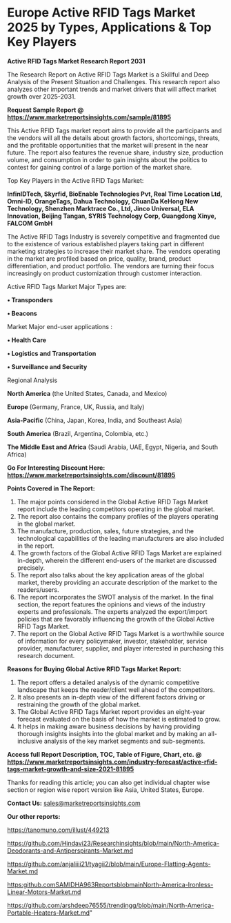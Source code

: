  # Europe Active RFID Tags Market 2025 by Types, Applications & Top Key Players

<strong>Active RFID Tags Market Research Report 2031</strong>

The Research Report on Active RFID Tags Market is a Skillful and Deep Analysis of the Present Situation and Challenges. This research report also analyzes other important trends and market drivers that will affect market growth over 2025-2031.

<strong>Request Sample Report @ <a href=https://www.marketreportsinsights.com/sample/81895>https://www.marketreportsinsights.com/sample/81895</a></strong>

This Active RFID Tags market report aims to provide all the participants and the vendors will all the details about growth factors, shortcomings, threats, and the profitable opportunities that the market will present in the near future. The report also features the revenue share, industry size, production volume, and consumption in order to gain insights about the politics to contest for gaining control of a large portion of the market share.

Top Key Players in the Active RFID Tags Market:

<strong>InfinIDTech, Skyrfid, BioEnable Technologies Pvt, Real Time Location Ltd, Omni-ID, OrangeTags, Dahua Technology, ChuanDa KeHong New Technology, Shenzhen Marktrace Co., Ltd, Jinco Universal, ELA Innovation, Beijing Tangan, SYRIS Technology Corp, Guangdong Xinye, FALCOM GmbH</strong>

The Active RFID Tags Industry is severely competitive and fragmented due to the existence of various established players taking part in different marketing strategies to increase their market share. The vendors operating in the market are profiled based on price, quality, brand, product differentiation, and product portfolio. The vendors are turning their focus increasingly on product customization through customer interaction.

Active RFID Tags Market Major Types are:

<strong>• Transponders

• Beacons</strong>

Market Major end-user applications :

<strong>• Health Care

• Logistics and Transportation

• Surveillance and Security</strong>

Regional Analysis

</u><strong><b>North America</b></strong> (the United States, Canada, and Mexico)

<strong><b>Europe </b></strong>(Germany, France, UK, Russia, and Italy)

<strong><b>Asia-Pacific</b></strong> (China, Japan, Korea, India, and Southeast Asia)

<strong><b>South America</b></strong> (Brazil, Argentina, Colombia, etc.)

<strong><b>The Middle East and Africa</b></strong> (Saudi Arabia, UAE, Egypt, Nigeria, and South Africa)

<strong>Go For Interesting Discount Here: <a href=https://www.marketreportsinsights.com/discount/81895>https://www.marketreportsinsights.com/discount/81895</a></strong>

<strong>Points Covered in The Report:</strong>
<ol>
  <li>The major points considered in the Global Active RFID Tags Market report include the leading competitors operating in the global market.</li>
  <li>The report also contains the company profiles of the players operating in the global market.</li>
  <li>The manufacture, production, sales, future strategies, and the technological capabilities of the leading manufacturers are also included in the report.</li>
  <li>The growth factors of the Global Active RFID Tags Market are explained in-depth, wherein the different end-users of the market are discussed precisely.</li>
  <li>The report also talks about the key application areas of the global market, thereby providing an accurate description of the market to the readers/users.</li>
  <li>The report incorporates the SWOT analysis of the market. In the final section, the report features the opinions and views of the industry experts and professionals. The experts analyzed the export/import policies that are favorably influencing the growth of the Global Active RFID Tags Market.</li>
  <li>The report on the Global Active RFID Tags Market is a worthwhile source of information for every policymaker, investor, stakeholder, service provider, manufacturer, supplier, and player interested in purchasing this research document.</li>
</ol>
<strong>Reasons for Buying Global Active RFID Tags Market Report:</strong>

<ol>
  <li>The report offers a detailed analysis of the dynamic competitive landscape that keeps the reader/client well ahead of the competitors.</li>
  <li>It also presents an in-depth view of the different factors driving or restraining the growth of the global market.</li>
  <li>The Global Active RFID Tags Market report provides an eight-year forecast evaluated on the basis of how the market is estimated to grow.</li>
  <li>It helps in making aware business decisions by having providing thorough insights insights into the global market and by making an all-inclusive analysis of the key market segments and sub-segments.</li>
</ol>
<strong>Access full Report Description, TOC, Table of Figure, Chart, etc. @ <a href=https://www.marketreportsinsights.com/industry-forecast/active-rfid-tags-market-growth-and-size-2021-81895>https://www.marketreportsinsights.com/industry-forecast/active-rfid-tags-market-growth-and-size-2021-81895</a></strong>


Thanks for reading this article; you can also get individual chapter wise section or region wise report version like Asia, United States, Europe.

<strong>Contact Us:</strong>
sales@marketreportsinsights.com

<strong>Our other reports:</strong>

<a href=https://tanomuno.com/illust/449213>https://tanomuno.com/illust/449213</a>

<a href=https://github.com/Hindavi23/Researchinsights/blob/main/North-America-Deodorants-and-Antiperspirants-Market.md>https://github.com/Hindavi23/Researchinsights/blob/main/North-America-Deodorants-and-Antiperspirants-Market.md</a>

<a href=https://github.com/anjaliiii21/tyagii2/blob/main/Europe-Flatting-Agents-Market.md>https://github.com/anjaliiii21/tyagii2/blob/main/Europe-Flatting-Agents-Market.md</a>

<a href=https:github.comSAMIDHA963ReportsblobmainNorth-America-Ironless-Linear-Motors-Market.md>https:github.comSAMIDHA963ReportsblobmainNorth-America-Ironless-Linear-Motors-Market.md</a>

<a href=https://github.com/arshdeep76555/trendingg/blob/main/North-America-Portable-Heaters-Market.md>https://github.com/arshdeep76555/trendingg/blob/main/North-America-Portable-Heaters-Market.md</a>"
